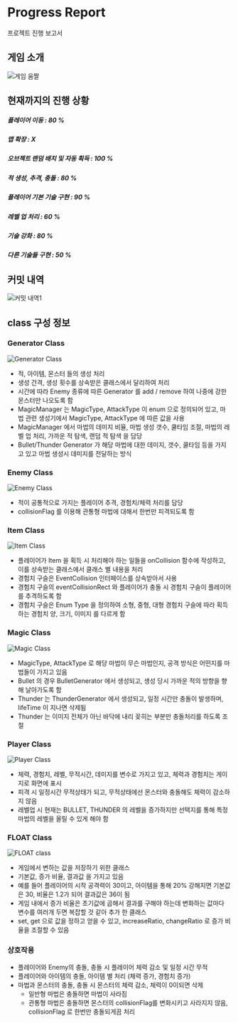 # Progress Report
프로젝트 진행 보고서

## 게임 소개
![게임 움짤](https://user-images.githubusercontent.com/100705763/236852545-4efc5924-820f-4c7b-9c47-f7a7981cdc9a.gif)


## 현재까지의 진행 상황

##### 플레이어 이동 : 80 %
##### 맵 확장 : X
##### 오브젝트 랜덤 배치 및 자동 획득 : 100 %
##### 적 생성, 추격, 충돌 : 80 %
##### 플레이어 기본 기술 구현 : 90 %
##### 레벨 업 처리 : 60 %
##### 기술 강화 : 80 %
##### 다른 기술들 구현 : 50 %

## 커밋 내역
![커밋 내역1](https://user-images.githubusercontent.com/100705763/236833324-9957b6e1-d5d6-4d59-adce-f670329790e5.PNG)

## class 구성 정보

### Generator Class
![Generator Class](https://user-images.githubusercontent.com/100705763/236841137-61a8b587-0c02-41a1-b559-f34fe3520f56.PNG)

 - 적, 아이템, 몬스터 들의 생성 처리
 - 생성 간격, 생성 횟수를 상속받은 클래스에서 달리하여 처리
 - 시간에 따라 Enemy 종류에 따른 Generator 를 add / remove 하여 나중에 강한 몬스터만 나오도록 함
 - MagicManager 는 MagicType, AttackType 이 enum 으로 정의되어 있고, 마법 관련 생성기에서 MagicType, AttackType 에 따른 값을 사용
 - MagicManager 에서 마법의 데미지 비율, 마법 생성 갯수, 쿨타임 조절, 마법의 레벨 업 처리, 가까운 적 탐색, 랜덤 적 탐색 을 담당
 - Bullet/Thunder Generator 가 해당 마법에 대한 데미지, 갯수, 쿨타임 등을 가지고 있고 마법 생성시 데미지를 전달하는 방식


### Enemy Class
![Enemy Class](https://user-images.githubusercontent.com/100705763/236841237-2c979bd9-f5b3-4831-9dc5-257696cda6a3.PNG)

 - 적이 공통적으로 가지는 플레이어 추격, 경험치/체력 처리를 담당
 - collisionFlag 를 이용해 관통형 마법에 대해서 한번만 피격되도록 함


### Item Class
![Item Class](https://user-images.githubusercontent.com/100705763/236841282-bb71608b-3280-4df5-b38b-fda81ea644af.PNG)

 - 플레이어가 Item 을 획득 시 처리해야 하는 일들을 onCollision 함수에 작성하고, 이를 상속받는 클래스에서 클래스 별 내용을 처리
 - 경험치 구슬은 EventCollision 인터페이스를 상속받아서 사용
 - 경험치 구슬의 eventCollisionRect 와 플레이어가 충돌 시 경험치 구슬이 플레이어를 추격하도록 함
 - 경험치 구슬은 Enum Type 을 정의하여 소형, 중형, 대형 경험치 구슬에 따라 획득하는 경험치 양, 크기, 이미지 를 다르게 함


### Magic Class
![Magic Class](https://user-images.githubusercontent.com/100705763/236841352-88fdc825-0c69-4d4c-9387-c192b73c841a.PNG)

 - MagicType, AttackType 로 해당 마법이 무슨 마법인지, 공격 방식은 어떤지를 마법들이 가지고 있음
 - Bullet 의 경우 BulletGenerator 에서 생성되고, 생성 당시 가까운 적의 방향을 향해 날아가도록 함
 - Thunder 는 ThunderGenerator 에서 생성되고, 일정 시간만 충돌이 발생하며, lifeTime 이 지나면 삭제됨
 - Thunder 는 이미지 전체가 아닌 바닥에 내리 꽂히는 부분만 충돌처리를 하도록 조절


### Player Class
![Player Class](https://user-images.githubusercontent.com/100705763/236841393-1baf76e1-856b-4a06-a43f-b46ab041d139.PNG)

 - 체력, 경험치, 레벨, 무적시간, 데미지를 변수로 가지고 있고, 체력과 경험치는 게이지로 화면에 표시
 - 피격 시 일정시간 무적상태가 되고, 무적상태에선 몬스터와 충돌해도 체력이 감소하지 않음
 - 레벨업 시 현재는 BULLET, THUNDER 의 레벨을 증가하지만 선택지를 통해 특정 마법의 레벨을 올릴 수 있게 해야 함


### FLOAT Class
![FLOAT class](https://user-images.githubusercontent.com/100705763/236841472-71e1830d-10d8-4f86-81d1-6b479029971e.PNG)

 - 게임에서 변하는 값을 저장하기 위한 클래스
 - 기본값, 증가 비율, 결과값 을 가지고 있음
 - 예를 들어 플레이어의 시작 공격력이 30이고, 아이템을 통해 20% 강해지면 기본값은 30, 비율은 1.2가 되어 결과값은 36이 됨
 - 게임 내에서 증가 비율은 초기값에 곱해서 결과를 구해야 하는데 변화하는 값마다 변수를 여러개 두면 복잡할 것 같아 추가 한 클래스
 - set, get 으로 값을 정하고 얻을 수 있고, increaseRatio, changeRatio 로 증가 비율을 조절할 수 있음


### 상호작용
 - 플레이어와 Enemy의 충돌, 충돌 시 플레이어 체력 감소 및 일정 시간 무적
 - 플레이어와 아이템의 충돌, 아이템 별 처리 (체력 증가, 경험치 증가)
 - 마법과 몬스터의 충돌, 충돌 시 몬스터의 체력 감소, 체력이 0이되면 삭제
    - 일반형 마법은 충돌하면 마법이 사라짐
    - 관통형 마법은 충돌하면 몬스터의 collisionFlag를 변화시키고 사라지지 않음, collisionFlag 로 한번만 충돌되게끔 처리

